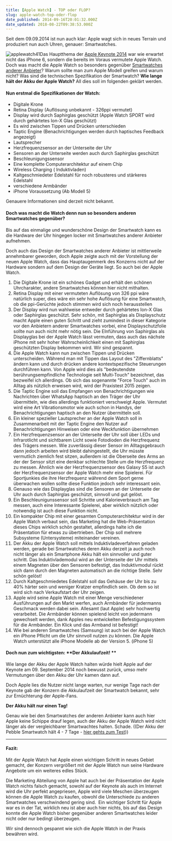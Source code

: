 ```yaml
---
title: [Apple Watch] - TOP oder FLOP?
slug: apple-watch-top-oder-flop
date_published: 2014-09-16T20:01:32.000Z
date_updated: 2018-08-22T09:38:53.000Z
---
```


Seit dem 09.09.2014 ist nun auch klar: Apple wagt sich in neues Terrain und produziert nun auch Uhren, genauer: Smartwatches.

![applewatch41](//picdump.thafaker.de/2014/09/applewatch41-100x100.jpg)Das Hauptthema der [Apple Keynote 2014](__GHOST_URL__/das-war-der-apple-iphone-event-2014/) war wie erwartet nicht das iPhone 6, sondern die bereits im Voraus vermutete Apple Watch. Doch was macht die Apple Watch so besonders gegenüber [Smartwatches anderer Anbieter](__GHOST_URL__/produkttest-pebble-smartwatch-jet-black/)? Warum sollte man zum Apple Modell greifen und warum nicht? Was sind die technischen Spezifikation der Smartwatch? **Wie lange hält der Akku der Apple Watch?** All dies soll im folgenden geklärt werden.

#### Nun erstmal die Spezifikationen der Watch:

- Digitale Krone
- Retina Display (Auflösung unbekannt - 326ppi vermutet)
- Display wird durch Saphirglas geschützt (Apple Watch SPORT wird durch gehärtetes Ion-X Glas geschützt)
- Es wird zwischen Tippen und Drücken unterschieden
- Taptic Engine (Benachrichtigungen werden durch haptisches Feedback angezeigt)
- Lautsprecher
- Herzfrequenzsensor an der Unterseite der Uhr
- Sensoren an der Unterseite werden auch durch Saphirglas geschützt
- Beschleunigungssensor
- Eine komplette Computerarchitektur auf einem Chip
- Wireless Charging ( Induktivladen)
- Kaltgeschmiedeter Edelstahl für noch robusteres und stärkeres Edelstahl
- verschiedene Armbänder
- iPhone Voraussetzung (Ab Modell 5)

Genauere Informationen sind derzeit nicht bekannt.

#### Doch was macht die Watch denn nun so besonders anderen Smartwatches gegenüber?

Bis auf das einmalige und wunderschöne Design der Smartwatch kann es die Hardware der Uhr hingegen locker mit Smartwatches anderer Anbieter aufnehmen.

Doch auch das Design der Smartwatches anderer Anbieter ist mittlerweile annehmbarer geworden, doch Apple zeigte auch mit der Vorstellung der neuen Apple Watch, dass das Hauptaugenmerk des Konzerns nicht auf der Hardware sondern auf dem Design der Geräte liegt. So auch bei der Apple Watch.

1. Die Digitale Krone ist ein schönes Gadget und erhält den schönen Uhrcharakter, andere Smartwatches können hier nicht mithalten.
2. Retina Display mit einer vermuteten Auflösung von 326 ppi wäre natürlich super, dies wäre ein sehr hohe Auflösung für eine Smartwatch, ob die ppi-Gerüchte jedoch stimmen wird sich noch herausstellen
3. Der Display wird nun wahlweise entweder durch gehärtetes Ion-X Glas oder Saphirglas geschützt. Sehr schön, mit Saphirglas als Displayschutz macht Apple einen guten Schritt und zieht zumindest in dieser Kategorie vor den Anbietern anderer Smartwatches vorbei, eine Displayschutzfolie sollte nun auch nicht mehr nötig sein. Die EInführung von Saphirglas als Displayglas bei der Apple Watch lässt vermuten, dass auch das nächste iPhone mit sehr hoher Wahrscheinlichkeit einen mit Saphirglas geschützten Display bekommen wird. Wir sind gespannt.
4. Die Apple Watch kann nun zwischen Tippen und Drücken unterscheiden. Während man mit Tippen das Layout des "Ziffernblatts" ändern kann und durch drücken andere kontextspezifische Steuerungen durchführen kann. Von Apple wird dies als "bedeutendste berührungsempfindliche Technologie seit Multi‑Touch" bezeichnet, das bezweifel ich allerdings. Ob sich das sogenannte "Force Touch" auch im Alltag als nützlich erweisen wird, wird der Praxistest 2015 zeigen.
5. Die Taptic Engine soll das Empfangen von Benachrichtigungen wie Nachrichten über WhatsApp haptisch an den Träger der Uhr übermitteln, wie dies allerdings funktioniert verschweigt Apple. Vermutet wird eine Art Vibrationsmotor wie auch schon in Handys, der Benachrichtigungen haptisch an den Nutzer übermitteln soll.
6. Ein kleiner spezieller Lautsprecher an der Apple Watch soll in Zusammenarbeit mit der Taptic Engine den Nutzer auf Benachrichtigungen Hinweisen oder eine Weckfunktion übernehmen
7. Ein Herzfrequenzsensor an der Unterseite der Uhr soll über LEDs und Infrarotlicht und sichtbarem Licht sowie Fotodioden die Herzfrequenz des Trägers messen. Wie zuverlässig dieser Sensor im Alltagsgebrauch dann jedoch arbeiten wird bleibt dahingestellt, die Uhr müsste vermutlich ziemlich fest sitzen, außerdem ist die Oberseite des Arms an der der Sensor sitzt eine denkbar schlechte Stelle um die Herzfrequenz zu messen. Ähnlich wie der Herzfrequenzsensor des Galaxy S5 ist auch der Herzfrequenzsensor der Apple Watch mehr eine Spielerei. Für Sportjunkies die ihre Herzfrequenz während dem Sport gerne überwachen wollen sollte diese Funktion jedoch sehr interessant sein.
8. Genauso wie das Displayglas sind die Sensoren an der Unterseite der Uhr auch durch Saphirglas geschützt, sinnvoll und gut gelöst.
9. Ein Beschleunigunssensor soll Schritte und Kalorieverbrauch am Tag messen, auch eine Interessante Spielerei, aber wirklich nützlich oder notwendig ist auch diese Funktion nicht.
10. Ein kompakter Chip mit einer gesamten Computerarchitektur wird in der Apple Watch verbaut sein, das Marketing hat die Web-Präsentation dieses Chips wirklich schön gestaltet, allerdings halte ich die Präsentation für etwas zu übertrieben. Der Chip soll mehrere Subsysteme (Untersysteme) miteinander vereinen.
11. Der Akku der Apple Watch soll mittels Induktivladeverfahren geladen werden, gerade bei Smartwatches deren Akku derzeit ja auch noch nicht länger als ein Smartphone Akku hält ein sinnvoller und guter schritt. Das Induktivlademodul wird an der Unterseite der Uhr mittels einem Magneten über den Sensoren befestigt, das Induktivmodul rückt sich dann durch den Magneten automatisch an die richtige Stelle. Sehr schön gelöst!
12. Durch Kaltgeschmiedetes Edelstahl soll das Gehäuse der Uhr bis zu 40% härter sein und weniger Kratzer empfindlich sein. Ob dem so ist wird sich nach Verkaufstart der Uhr zeigen.
13. Apple wird seine Apple Watch mit einer Menge verschiedener Ausführungen auf den Markt werfen, auch Armbänder für jedermanns Geschmack werden dabei sein. Allesamt (laut Apple) sehr hochwertig verarbeitet. Die Armbänder können spielend leicht von jedermann gewechselt werden, dank Apples neu entwickelten Befestigungssystem für die Armbänder. Ein Klick und das Armband ist befestigt!
14. Wie bei anderen Smartwatches (Samsung) ist auch bei der Apple Watch ein iPhone Pflicht um die Uhr sinnvoll nutzen zu können. Die Apple Watch unterstützt alle iPhone Modelle ab der Version 5. (iPhone 5)

#### Doch nun zum wichtigsten: **Der Akkulaufzeit! **

Wie lange der Akku der Apple Watch halten würde hielt Apple auf der Keynote am 09. September 2014 noch bewusst zurück, umso mehr Vermutungen über den Akku der Uhr kamen dann auf.

Doch Apple lies die Nutzer nicht lange warten, nur wenige Tage nach der Keynote gab der Konzern die Akkulaufzeit der Smartwatch bekannt, sehr zur Ernüchterung der Apple-Fans.

**Der Akku hält nur einen Tag!**

Genau wie bei den Smartwatches der anderen Anbieter kann auch hier Apple keine Schippe drauf legen, auch der Akku der Apple Watch wird nicht länger als der vergleichbarer Smartwachtes halten. Schade. ((Der Akku der Pebble Smartwatch hält 4 - 7 Tage - [hier gehts zum Test](__GHOST_URL__/produkttest-pebble-smartwatch-jet-black/)))

---

#### **Fazit:**

Mit der Apple Watch hat Apple einen wichtigen Schritt in neues Gebiet gemacht, der Konzern vergrößert mit der Apple Watch nun seine Hardware Angebote um ein weiteres edles Stück.

Die Marketing Abteilung von Apple hat auch bei der Präsentation der Apple Watch nichts falsch gemacht, sowohl auf der Keynote als auch im Internet wird die Uhr perfekt angepriesen, Apple wird viele Meschen überzeugen können die Apple Watch zu kaufen, obwohl die Unterschiede zu anderen Smartwatches verschwindend gering sind.  Ein wichtiger Schritt für Apple war es in der Tat, wirklich neu ist aber auch hier nichts, bis auf das Design konnte die Apple Watch bisher gegenüber anderen Smartwatches leider nicht oder nur bedingt überzeugen.

Wir sind dennoch gespannt wie sich die Apple Watch in der Praxis bewähren wird.

